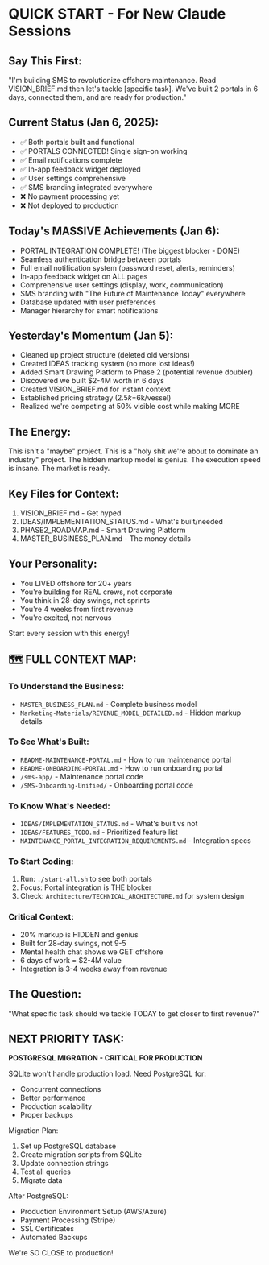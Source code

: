 # QUICK START - For New Claude Sessions

## Say This First:
"I'm building SMS to revolutionize offshore maintenance. Read VISION_BRIEF.md then let's tackle [specific task]. We've built 2 portals in 6 days, connected them, and are ready for production."

## Current Status (Jan 6, 2025):
- ✅ Both portals built and functional
- ✅ PORTALS CONNECTED! Single sign-on working
- ✅ Email notifications complete
- ✅ In-app feedback widget deployed
- ✅ User settings comprehensive
- ✅ SMS branding integrated everywhere
- ❌ No payment processing yet
- ❌ Not deployed to production

## Today's MASSIVE Achievements (Jan 6):
- PORTAL INTEGRATION COMPLETE! (The biggest blocker - DONE)
- Seamless authentication bridge between portals
- Full email notification system (password reset, alerts, reminders)
- In-app feedback widget on ALL pages
- Comprehensive user settings (display, work, communication)
- SMS branding with "The Future of Maintenance Today" everywhere
- Database updated with user preferences
- Manager hierarchy for smart notifications

## Yesterday's Momentum (Jan 5):
- Cleaned up project structure (deleted old versions)
- Created IDEAS tracking system (no more lost ideas!)
- Added Smart Drawing Platform to Phase 2 (potential revenue doubler)
- Discovered we built $2-4M worth in 6 days
- Created VISION_BRIEF.md for instant context
- Established pricing strategy ($2.5k-$6k/vessel)
- Realized we're competing at 50% visible cost while making MORE

## The Energy:
This isn't a "maybe" project. This is a "holy shit we're about to dominate an industry" project. The hidden markup model is genius. The execution speed is insane. The market is ready.

## Key Files for Context:
1. VISION_BRIEF.md - Get hyped
2. IDEAS/IMPLEMENTATION_STATUS.md - What's built/needed
3. PHASE2_ROADMAP.md - Smart Drawing Platform
4. MASTER_BUSINESS_PLAN.md - The money details

## Your Personality:
- You LIVED offshore for 20+ years
- You're building for REAL crews, not corporate
- You think in 28-day swings, not sprints
- You're 4 weeks from first revenue
- You're excited, not nervous

Start every session with this energy!

## 🗺️ FULL CONTEXT MAP:

### To Understand the Business:
- `MASTER_BUSINESS_PLAN.md` - Complete business model
- `Marketing-Materials/REVENUE_MODEL_DETAILED.md` - Hidden markup details

### To See What's Built:
- `README-MAINTENANCE-PORTAL.md` - How to run maintenance portal
- `README-ONBOARDING-PORTAL.md` - How to run onboarding portal
- `/sms-app/` - Maintenance portal code
- `/SMS-Onboarding-Unified/` - Onboarding portal code

### To Know What's Needed:
- `IDEAS/IMPLEMENTATION_STATUS.md` - What's built vs not
- `IDEAS/FEATURES_TODO.md` - Prioritized feature list
- `MAINTENANCE_PORTAL_INTEGRATION_REQUIREMENTS.md` - Integration specs

### To Start Coding:
1. Run: `./start-all.sh` to see both portals
2. Focus: Portal integration is THE blocker
3. Check: `Architecture/TECHNICAL_ARCHITECTURE.md` for system design

### Critical Context:
- 20% markup is HIDDEN and genius
- Built for 28-day swings, not 9-5
- Mental health chat shows we GET offshore
- 6 days of work = $2-4M value
- Integration is 3-4 weeks away from revenue

## The Question:
"What specific task should we tackle TODAY to get closer to first revenue?"

## NEXT PRIORITY TASK:
**POSTGRESQL MIGRATION - CRITICAL FOR PRODUCTION**

SQLite won't handle production load. Need PostgreSQL for:
- Concurrent connections
- Better performance
- Production scalability
- Proper backups

Migration Plan:
1. Set up PostgreSQL database
2. Create migration scripts from SQLite
3. Update connection strings
4. Test all queries
5. Migrate data

After PostgreSQL:
- Production Environment Setup (AWS/Azure)
- Payment Processing (Stripe)
- SSL Certificates
- Automated Backups

We're SO CLOSE to production!